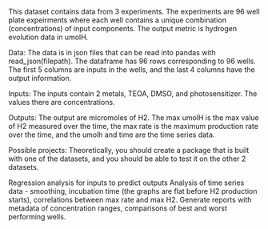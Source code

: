 This dataset contains data from 3 experiments. The experiments
are 96 well plate expeirments where each well contains a 
unique combination (concentrations) of input components. The 
output metric is hydrogen evolution data in umolH. 

Data:
The data is in json files that can be read into pandas with 
read_json(filepath). The dataframe has 96 rows corresponding to 
96 wells. The first 5 columns are inputs in the wells, and the 
last 4 columns have the output information. 

Inputs:
The inputs contain 2 metals, TEOA, DMSO, and photosensitizer. 
The values there are concentrations. 

Outputs:
The output are micromoles of H2. The max umolH is the max value 
of H2 measured over the time, the max rate is the maximum production
rate over the time, and the umolh and time are the time series data.

Possible projects:
Theoretically, you should create a package that is built with one of 
the datasets, and you should be able to test it on the other 2 
datasets. 

Regression analysis for inputs to predict outputs 
Analysis of time series data - smoothing, incubation time (the graphs 
are flat before H2 production starts), correlations between max rate
and max H2. 
Generate reports with metadata of concentration ranges, comparisons
of best and worst performing wells. 

